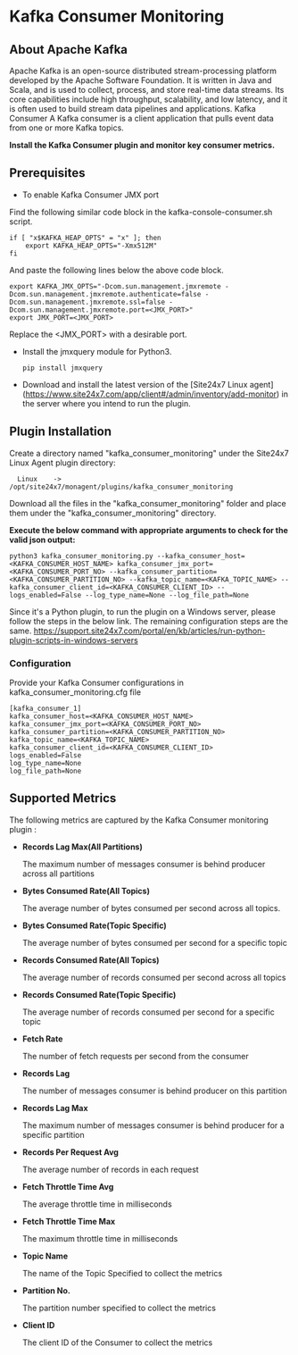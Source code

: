 # **Kafka Consumer Monitoring**

## About Apache Kafka
Apache Kafka is an open-source distributed stream-processing platform developed by the Apache Software Foundation. It is written in Java and Scala, and is used to collect, process, and store real-time data streams. Its core capabilities include high throughput, scalability, and low latency, and it is often used to build stream data pipelines and applications.
Kafka Consumer
A Kafka consumer is a client application that pulls event data from one or more Kafka topics. 

**Install the Kafka Consumer plugin and monitor key consumer metrics.**

## Prerequisites
- To enable Kafka Consumer JMX port

Find the following similar code block in the kafka-console-consumer.sh script.

```
if [ "x$KAFKA_HEAP_OPTS" = "x" ]; then
    export KAFKA_HEAP_OPTS="-Xmx512M"
fi
```
And paste the following lines below the above code block.

```
export KAFKA_JMX_OPTS="-Dcom.sun.management.jmxremote -Dcom.sun.management.jmxremote.authenticate=false -Dcom.sun.management.jmxremote.ssl=false -Dcom.sun.management.jmxremote.port=<JMX_PORT>"
export JMX_PORT=<JMX_PORT>
```
Replace the <JMX_PORT> with a desirable port.
- Install the jmxquery module for Python3.

    ```
    pip install jmxquery
    ```
- Download and install the latest version of the [Site24x7 Linux agent] (https://www.site24x7.com/app/client#/admin/inventory/add-monitor) in the server where you intend to run the plugin.


## Plugin Installation

Create a directory named "kafka_consumer_monitoring" under the Site24x7 Linux Agent plugin directory:
```
  Linux    ->   /opt/site24x7/monagent/plugins/kafka_consumer_monitoring
  ```
Download all the files in the "kafka_consumer_monitoring" folder and place them under the "kafka_consumer_monitoring" directory.

**Execute the below command with appropriate arguments to check for the valid json output:**

```
python3 kafka_consumer_monitoring.py --kafka_consumer_host=<KAFKA_CONSUMER_HOST_NAME> kafka_consumer_jmx_port=<KAFKA_CONSUMER_PORT_NO> --kafka_consumer_partition=<KAFKA_CONSUMER_PARTITION_NO> --kafka_topic_name=<KAFKA_TOPIC_NAME> --kafka_consumer_client_id=<KAFKA_CONSUMER_CLIENT_ID> --logs_enabled=False --log_type_name=None --log_file_path=None
```

Since it's a Python plugin, to run the plugin on a Windows server, please follow the steps in the below link. The remaining configuration steps are the same. https://support.site24x7.com/portal/en/kb/articles/run-python-plugin-scripts-in-windows-servers

### Configuration
Provide your Kafka Consumer configurations in kafka_consumer_monitoring.cfg file

```
[kafka_consumer_1]
kafka_consumer_host=<KAFKA_CONSUMER_HOST_NAME>
kafka_consumer_jmx_port=<KAFKA_CONSUMER_PORT_NO>
kafka_consumer_partition=<KAFKA_CONSUMER_PARTITION_NO>
kafka_topic_name=<KAFKA_TOPIC_NAME>
kafka_consumer_client_id=<KAFKA_CONSUMER_CLIENT_ID>
logs_enabled=False
log_type_name=None
log_file_path=None
```

## Supported Metrics
The following metrics are captured by the Kafka Consumer monitoring plugin :

- **Records Lag Max(All Partitions)**

    The maximum number of messages consumer is behind producer across all partitions
- **Bytes Consumed Rate(All Topics)**

    The average number of bytes consumed per second across all topics.
- **Bytes Consumed Rate(Topic Specific)**

    The average number of bytes consumed per second for a specific topic

- **Records Consumed Rate(All Topics)**

    The average number of records consumed per second across all topics
- **Records Consumed Rate(Topic Specific)**

    The average number of records consumed per second for a specific topic
- **Fetch Rate**

    The number of fetch requests per second from the consumer
- **Records Lag**

    The number of messages consumer is behind producer on this partition

- **Records Lag Max**

    The maximum number of messages consumer is behind producer for a specific partition

- **Records Per Request Avg**

    The average number of records in each request
- **Fetch Throttle Time Avg**

    The average throttle time in milliseconds
- **Fetch Throttle Time Max**

    The maximum throttle time in milliseconds
- **Topic Name**

    The name of the Topic Specified to collect the metrics
- **Partition No.**

    The partition number specified to collect the metrics
- **Client ID**
 
    The client ID of the Consumer to collect the metrics


